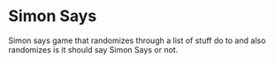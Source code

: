 # Simon Says
 Simon says game that randomizes through a list of stuff do to and also randomizes is it should say Simon Says or not.
